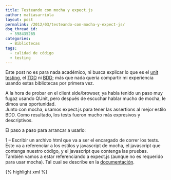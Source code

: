 ```yaml
---
title: Testeando con mocha y expect.js
author: matiasarriola
layout: post
permalink: /2012/03/testeando-con-mocha-y-expect-js/
dsq_thread_id:
  - 598435265
categories:
  - Bibliotecas
tags:
  - calidad de código
  - testing
---
```

Este post no es para nada académico, ni busca explicar lo que es el <a href="http://es.wikipedia.org/wiki/Prueba_unitaria" title="Pruebas unitarias" target="_blank">unit testing</a>, el <a href="http://es.wikipedia.org/wiki/Tdd" title="Desarrollo guiado por pruebas" target="_blank">TDD</a> ni <a href="http://jmhogua.blogspot.com/2008/09/desarrollo-basado-en-el-comportamiento.html" title="Desarrollo Basado en el Comportamiento" target="_blank">BDD</a>; más que nada quería compartir mi experiencia usando estas bibliotecas por primera vez.

A la hora de probar en el client side/browser, ya había tenido un paso muy fugaz usando QUnit, pero después de escuchar hablar mucho de mocha, le dimos una oportunidad.  
Junto con mocha, usamos expect.js para tener las assertions al mejor estilo BDD. Como resultado, los tests fueron mucho más expresivos y descriptivos.

El paso a paso para arrancar a usarlo: 

1 &#8211; Escribir un archivo html que va a ser el encargado de correr los tests. Éste va a referenciar a los estilos y javascript de mocha, el javascript que contenga nuestro código, y el javascript que contenga las pruebas. También vamos a estar referenciando a expect.js (aunque no es requerido para usar mocha). Tal cual se describe en la [documentación][1].  
<!--more-->

{% highlight xml %}
<html>
<head>
  <meta charset="utf-8">
  <title>Mocha Tests</title>
  <link rel="stylesheet" href="https://raw.github.com/visionmedia/mocha/master/mocha.css" />
  <script src="//ajax.googleapis.com/ajax/libs/jquery/1.7.1/jquery.min.js"></script>
  <script src="https://raw.github.com/LearnBoost/expect.js/d2440da086bf8dc38c6085641f23b968a0f48b29/expect.js"></script>
  <script src="https://raw.github.com/visionmedia/mocha/master/mocha.js"></script>
  <script>mocha.setup('bdd') //acá definimos el estilo de los tests, otra opción válida es tdd</script>
  <script src="miImplementacion.js">&lt;/script&gt;
  &lt;script src="misTests.js"&gt;&lt;/script&gt;
  &lt;script&gt;
    $(function () {
      mocha
        .run()
        .globals(['foo', 'bar']) // variables globales "aceptables"
    })
  &lt;/script&gt;
&lt;/head&gt;
&lt;body&gt;
  &lt;div id="mocha"&gt;&lt;/div&gt;
&lt;/body&gt;
&lt;/html&gt;
 {% endhighlight %}

2 &#8211; Crear y editar los archivos que contienen los casos de prueba. En este caso, el archivo sería misTests.js

3 &#8211; Para ejecutar los tests y visualizar los resultados, abrir el archivo html del paso 1.

Para ilustrar un poco más cómo se pueden ver las pruebas, imaginemos que estamos desarrollando un juego y tenemos una clase Personaje que tiene un método para agregar un ítem a su inventario ( yo sé que les gusta el spanglish en el código ). 

{% highlight js %}
describe('Personaje', function(){
    describe('#pickUp()', function(){
        it('should have the ability to store the object in its items collection', function(){
            var something = new Item(),
                aDude = new Personaje('N/N');
            expect(aDude.items).to.be.empty();
            aDude.pickUp(something);
            expect(aDude.items).not.to.be.empty();
            expect(aDude.itmes).to.contain(something);
        });
        it('should not be able to pickUp the same thing twice', function(){
            var something = new Item(),
                aDude = new Personaje('N/N');
            expect(aDude.items).to.be.empty();
            aDude.pickUp(something);
            aDude.pickUp(something);
            expect(aDude.items.length).to.have.length(1);
        });
        // Podemos dejar tests sin implementar que van a reflejar requerimientos
        // o TODOs
        it('should throw an Error if the parameter is not an Item instance');

    });        
});​
 {% endhighlight %}

Para ver la lista de assertions que tenemos disponible en expect-js, consultar la <a href="https://github.com/LearnBoost/expect.js/blob/master/README.md" title="expectjs - readme" target="_blank">documentación</a>. Las llamadas a describe e it que vemos en el código existen gracias a al setup(&#8216;bdd&#8217;) que mencionamos antes en el html.  
De la forma en que estructuro los tests en mi caso es de la siguiente:

{% highlight js %}
describe('Clase o Módulo', function(){
    describe('#método()', function(){
        it('un aspecto que debe cumplir método', function(){
            // testearlo
        });
        it('otro requerimiento para el metodo');
    });
    describe('#otro método()', function(){
        it('debería hacer algo interesante...');
    });        
});​
 {% endhighlight %}

Una vez que estén los tests escritos, abriendo el html seríamos capaces de ver los tests que pasaron, los que fallaron, y los que están pendientes.

En fin, lo que me es más novedoso acá es la forma de hacer las assertions + la forma bdd de diagramar los tests, gracias a lo que muchas veces, leer una prueba de éstas puede llegar a ser como leer un texto en inglés o español.

Comenten!

Links:  
<a href="https://github.com/LearnBoost/expect.js" title="expect.js" target="_blank">expect.js</a>  
<a href="http://visionmedia.github.com/mocha/" title="mocha" target="_blank">mocha</a>

 [1]: http://visionmedia.github.com/mocha/ "mocha"